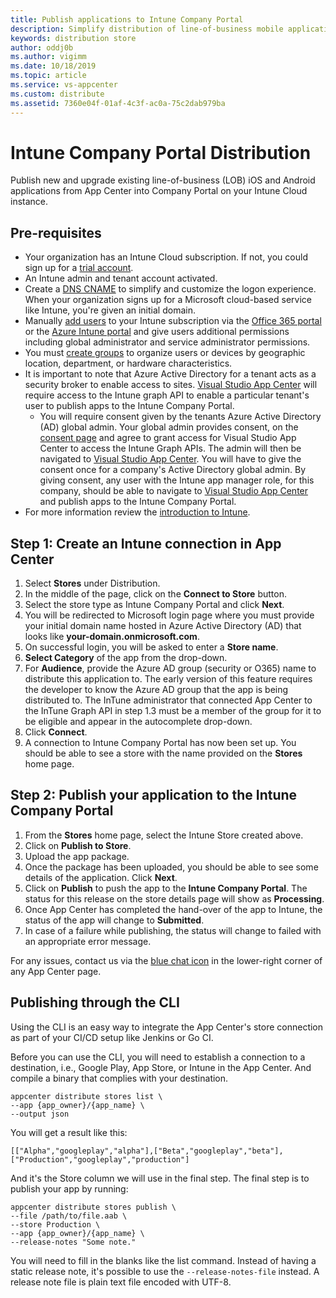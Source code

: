 ```yaml
---
title: Publish applications to Intune Company Portal
description: Simplify distribution of line-of-business mobile applications to the Company Portal on Intune
keywords: distribution store
author: oddj0b
ms.author: vigimm
ms.date: 10/18/2019
ms.topic: article
ms.service: vs-appcenter
ms.custom: distribute
ms.assetid: 7360e04f-01af-4c3f-ac0a-75c2dab979ba
---
```


# Intune Company Portal Distribution

Publish new and upgrade existing line-of-business (LOB) iOS and Android applications from App Center into Company Portal on your Intune Cloud instance.

## Pre-requisites

* Your organization has an Intune Cloud subscription. If not, you could sign up for a [trial account](https://docs.microsoft.com/en-us/intune/free-trial-sign-up).
* An Intune admin and tenant account activated. 
* Create a [DNS CNAME](https://docs.microsoft.com/intune/custom-domain-name-configure) to simplify and customize the logon experience. When your organization signs up for a Microsoft cloud-based service like Intune, you're given an initial domain.
* Manually [add users](https://docs.microsoft.com/intune/users-add) to your Intune subscription via the [Office 365 portal](https://www.office.com/signin) or the [Azure Intune portal](https://portal.azure.com/#blade/Microsoft_Intune_DeviceSettings/ExtensionLandingBlade/overview) and give users additional permissions including global administrator and service administrator permissions.
* You must [create groups](https://docs.microsoft.com/intune/groups-add) to organize users or devices by geographic location, department, or hardware characteristics.
* It is important to note that Azure Active Directory for a tenant acts as a security broker to enable access to sites. [Visual Studio App Center](https://appcenter.ms) will require access to the Intune graph API to enable a particular tenant's user to publish apps to the Intune Company Portal.
    * You will require consent given by the tenants Azure Active Directory (AD) global admin. Your global admin provides consent, on the [consent page](https://login.microsoftonline.com/common/adminconsent?client_id=9aa18e05-1deb-4254-98a8-fab3591a3ad3&redirect_uri=https://appcenter.ms) and agree to grant access for Visual Studio App Center to access the Intune Graph APIs. The admin will then be navigated to [Visual Studio App Center](https://appcenter.ms). You will have to give the consent once for a company's Active Directory global admin. By giving consent, any user with the Intune app manager role, for this company, should be able to navigate to [Visual Studio App Center](https://appcenter.ms) and publish apps to the Intune Company Portal.
* For more information review the [introduction to Intune](https://docs.microsoft.com/intune/introduction-intune).

## Step 1: Create an Intune connection in App Center

1. Select **Stores** under Distribution.
2. In the middle of the page, click on the **Connect to Store** button.
3. Select the store type as Intune Company Portal and click **Next**.
4. You will be redirected to Microsoft login page where you must provide your initial domain name hosted in Azure Active Directory (AD) that looks like **your-domain.onmicrosoft.com**.
5. On successful login, you will be asked to enter a **Store name**.
6. **Select Category** of the app from the drop-down.
7. For **Audience**, provide the Azure AD group (security or O365) name to distribute this application to. The early version of this feature requires the developer to know the Azure AD group that the app is being distributed to. The InTune administrator that connected App Center to the InTune Graph API in step 1.3 must be a member of the group for it to be eligible and appear in the autocomplete drop-down.
8. Click **Connect**.
9. A connection to Intune Company Portal has now been set up. You should be able to see a store with the name provided on the **Stores** home page.

## Step 2: Publish your application to the Intune Company Portal

1. From the **Stores** home page, select the Intune Store created above.
2. Click on **Publish to Store**.
3. Upload the app package.
4. Once the package has been uploaded, you should be able to see some details of the application. Click **Next**.
5. Click on **Publish** to push the app to the **Intune Company Portal**. The status for this release on the store details page will show as **Processing**.
6. Once App Center has completed the hand-over of the app to Intune, the status of the app will change to **Submitted**.
7. In case of a failure while publishing, the status will change to failed with an appropriate error message.

For any issues, contact us via the [blue chat icon](https://intercom.help/appcenter/getting-started/getting-help-with-app-center) in the lower-right corner of any App Center page.

## Publishing through the CLI
Using the CLI is an easy way to integrate the App Center's store connection as part of your CI/CD setup like Jenkins or Go CI.

Before you can use the CLI, you will need to establish a connection to a destination, i.e., Google Play, App Store, or Intune in the App Center. And compile a binary that complies with your destination.

```
appcenter distribute stores list \
--app {app_owner}/{app_name} \
--output json
```

You will get a result like this:
```
[["Alpha","googleplay","alpha"],["Beta","googleplay","beta"],["Production","googleplay","production"]
```

And it's the Store column we will use in the final step.
The final step is to publish your app by running:
```
appcenter distribute stores publish \
--file /path/to/file.aab \
--store Production \
--app {app_owner}/{app_name} \
--release-notes "Some note."
```
You will need to fill in the blanks like the list command. Instead of having a static release note, it's possible to use the `--release-notes-file` instead. A release note file is plain text file encoded with UTF-8.
